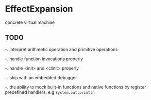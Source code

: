 # EffectExpansion

concrete virtual machine

## TODO

-. interpret arithmetic operation and primitive operations

-. handle function invocations properly

-. handle \<init> and \<clinit> properly

-. ship with an embedded debugger

-. the ability to mock built-in functions and native functions by register predefined handlers, e.g `System.out.println`
    